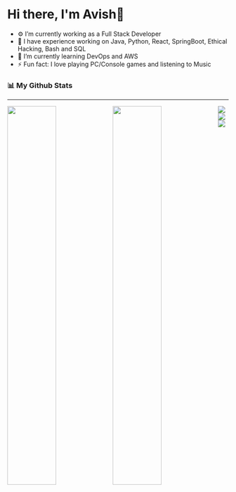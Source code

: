 # Hi there, I'm Avish👋

<!--
**AvishDhirawat/AvishDhirawat** is a ✨ _special_ ✨ repository because its `README.md` (this file) appears on your GitHub profile.

Here are some ideas to get you started:
-->
- ⚙️ I’m currently working as a Full Stack Developer
- 🔭 I have experience working on Java, Python, React, SpringBoot, Ethical Hacking, Bash and SQL 
- 🌱 I’m currently learning DevOps and AWS
- ⚡ Fun fact: I love playing PC/Console games and listening to Music
<!-- - 👯 I’m looking to collaborate on ...
- 🤔 I’m looking for help with ...
- 💬 Ask me about ...
- 📫 How to reach me: ...
- 😄 Pronouns: ...
- ⚡ Fun fact: ... -->
###  📊 My Github Stats
<hr>
<img align="left" width="47%" src="https://github-readme-stats.vercel.app/api?username=AvishDhirawat&show_icons=true&theme=radical" />

<img align="left" width="47%" src="https://github-readme-stats.vercel.app/api/top-langs/?username=AvishDhirawat&layout=compact" />

<img align="left" src="https://img.shields.io/badge/java-%23ED8B00.svg?style=for-the-badge&logo=java&logoColor=white"/>
<img align="left" src="https://img.shields.io/badge/python-3670A0?style=for-the-badge&logo=python&logoColor=ffdd54"/>
<img align="left" src="https://img.shields.io/badge/react-%2320232a.svg?style=for-the-badge&logo=react&logoColor=%2361DAFB"/>
